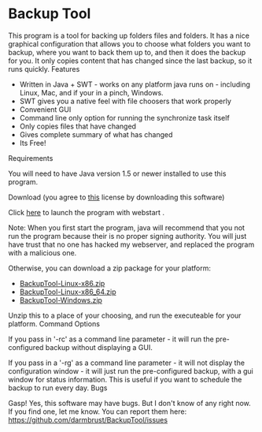 
Backup Tool
===

This program is a tool for backing up folders files and folders. It has a nice graphical configuration that allows you to choose what folders you want to backup, where you want to back them up to, and then it does the backup for you. It only copies content that has changed since the last backup, so it runs quickly.
Features

- Written in Java + SWT - works on any platform java runs on - including Linux, Mac, and if your in a pinch, Windows.
- SWT gives you a native feel with file choosers that work properly
- Convenient GUI
- Command line only option for running the synchronize task itself
- Only copies files that have changed
- Gives complete summary of what has changed
- Its Free!

Requirements

You will need to have Java version 1.5 or newer installed to use this program. 

Download
(you agree to [this](LICENSE) license by downloading this software)

Click [here](http://armbrust.dyndns.org/programs/backup/BackupTool.jnlp) to launch the program with webstart .

Note: When you first start the program, java will recommend that you not run the program because their is no proper signing authority. You will just have trust that no one has hacked my webserver, and replaced the program with a malicious one.

Otherwise, you can download a zip package for your platform:

- [BackupTool-Linux-x86.zip](http://armbrust.dyndns.org/programs/backup/BackupTool-Linux-x86.zip)
- [BackupTool-Linux-x86_64.zip](http://armbrust.dyndns.org/programs/backup/BackupTool-Linux-x86_64.zip)
- [BackupTool-Windows.zip](http://armbrust.dyndns.org/programs/backup/BackupTool-Windows.zip)

Unzip this to a place of your choosing, and run the executeable for your platform.
Command Options

If you pass in '-rc' as a command line parameter - it will run the pre-configured backup without displaying a GUI.

If you pass in a '-rg' as a command line parameter - it will not display the configuration window - it will just run the pre-configured backup, with a gui window for status information. This is useful if you want to schedule the backup to run every day.
Bugs

Gasp! Yes, this software may have bugs. But I don't know of any right now. If you find one, let me know. You can report them here: https://github.com/darmbrust/BackupTool/issues

